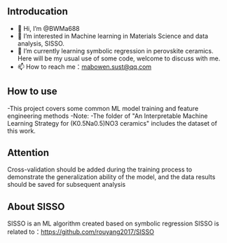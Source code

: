 Introducation
-------------
- 👋 Hi, I’m @BWMa688
- 👀 I’m interested in Machine learning in Materials Science and data analysis, SISSO.
- 🌱 I’m currently learning symbolic regression in perovskite ceramics. Here will be my usual use of some code, welcome to discuss with me.
- 📫 How to reach me：mabowen.sust@qq.com 

How to use
-------------
-This project covers some common ML model training and feature engineering methods
-Note:
-The folder of "An Interpretable Machine Learning Strategy for (K0.5Na0.5)NO3 ceramics" includes the dataset of this work.

Attention
-------------
Cross-validation should be added during the training process to demonstrate the generalization ability of the model, and the data results should be saved for subsequent analysis

About SISSO
-------------
SISSO is an ML algorithm created based on symbolic regression
SISSO is related to：https://github.com/rouyang2017/SISSO



<!---
BWMa688/BWMa688 is a ✨ special ✨ repository because its `README.md` (this file) appears on your GitHub profile.
You can click the Preview link to take a look at your changes.
--->
